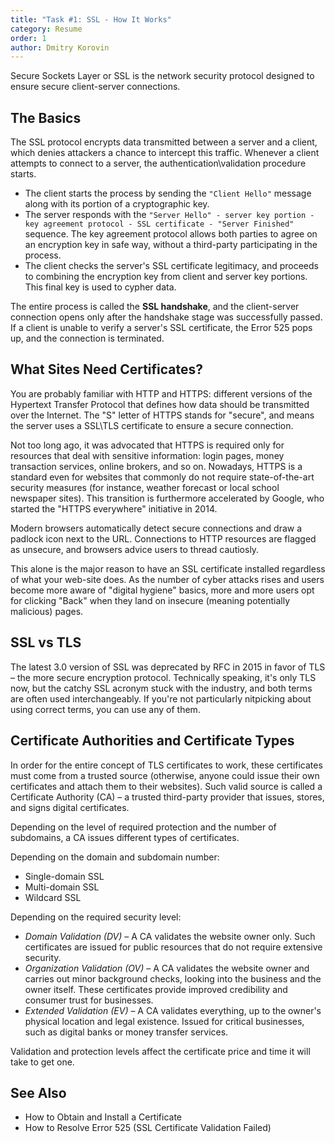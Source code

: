 ```yaml
---
title: "Task #1: SSL - How It Works"
category: Resume
order: 1
author: Dmitry Korovin
---
```


Secure Sockets Layer or SSL is the network security protocol designed to ensure secure client-server connections.

## The Basics

The SSL protocol encrypts data transmitted between a server and a client, which denies attackers a chance to intercept this traffic.
Whenever a client attempts to connect to a server, the authentication\validation procedure starts.

* The client starts the process by sending the `"Client Hello"` message along with its portion of a cryptographic key.
* The server responds with the `"Server Hello" - server key portion - key agreement protocol - SSL certificate - "Server Finished"` sequence. The key agreement protocol allows both parties to agree on an encryption key in safe way, without a third-party participating in the process.
* The client checks the server's SSL certificate legitimacy, and proceeds to combining the encryption key from client and server key portions. This final key is used to cypher data.


The entire process is called the **SSL handshake**, and the client-server connection opens only after the handshake stage was successfully passed.
If a client is unable to verify a server's SSL certificate, the Error 525 pops up, and the connection is terminated.


## What Sites Need Certificates?

You are probably familiar with HTTP and HTTPS: different versions of the Hypertext Transfer Protocol that defines how data should be transmitted over the Internet.
The "S" letter of HTTPS stands for "secure", and means the server uses a SSL\TLS certificate to ensure a secure connection.

Not too long ago, it was advocated that HTTPS is required only for resources that deal with sensitive information: login pages, money transaction services, online brokers, and so on.
Nowadays, HTTPS is a standard even for websites that commonly do not require state-of-the-art security measures (for instance, weather forecast or local school newspaper sites).
This transition is furthermore accelerated by Google, who started the "HTTPS everywhere" initiative in 2014.

Modern browsers automatically detect secure connections and draw a padlock icon next to the URL.
Connections to HTTP resources are flagged as unsecure, and browsers advice users to thread cautiosly.

This alone is the major reason to have an SSL certificate installed regardless of what your web-site does.
As the number of cyber attacks rises and users become more aware of "digital hygiene" basics, more and more users opt for clicking "Back" when they land on insecure (meaning potentially malicious) pages.


## SSL vs TLS

The latest 3.0 version of SSL was deprecated by RFC in 2015 in favor of TLS – the more secure encryption protocol.
Technically speaking, it's only TLS now, but the catchy SSL acronym stuck with the industry, and both terms are often used interchangeably.
If you're not particularly nitpicking about using correct terms, you can use any of them.

## Certificate Authorities and Certificate Types

In order for the entire concept of TLS certificates to work, these certificates must come from a trusted source (otherwise, anyone could issue their own certificates and attach them to their websites).
Such valid source is called a Certificate Authority (CA) – a trusted third-party provider that issues, stores, and signs digital certificates.

Depending on the level of required protection and the number of subdomains, a CA issues different types of certificates.

Depending on the domain and subdomain number:

* Single-domain SSL
* Multi-domain SSL
* Wildcard SSL

Depending on the required security level:

* _Domain Validation (DV)_ – A CA validates the website owner only. Such certificates are issued for public resources that do not require extensive security.
* _Organization Validation (OV)_ – A CA validates the website owner and carries out minor background checks, looking into the business and the owner itself. These certificates provide improved credibility and consumer trust for businesses.
* _Extended Validation (EV)_ – A CA validates everything, up to the owner's physical location and legal existence. Issued for critical businesses, such as digital banks or money transfer services.

Validation and protection levels affect the certificate price and time it will take to get one.

## See Also

* How to Obtain and Install a Certificate
* How to Resolve Error 525 (SSL Certificate Validation Failed)
